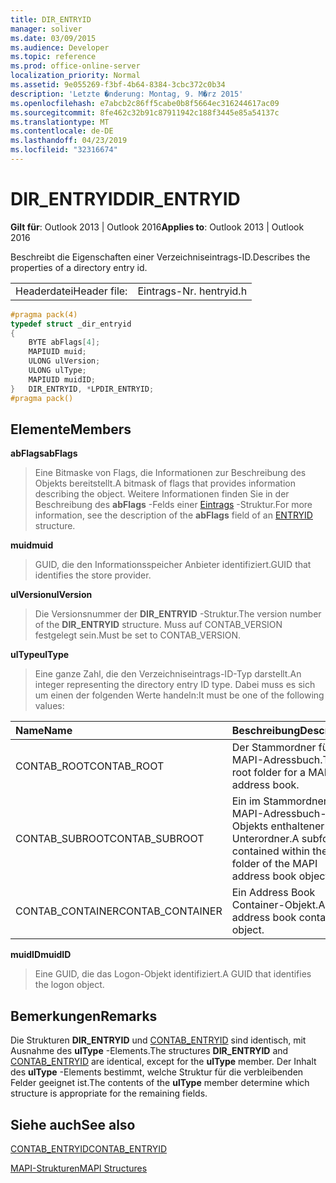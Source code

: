```yaml
---
title: DIR_ENTRYID
manager: soliver
ms.date: 03/09/2015
ms.audience: Developer
ms.topic: reference
ms.prod: office-online-server
localization_priority: Normal
ms.assetid: 9e055269-f3bf-4b64-8384-3cbc372c0b34
description: 'Letzte �nderung: Montag, 9. M�rz 2015'
ms.openlocfilehash: e7abcb2c86ff5cabe0b8f5664ec316244617ac09
ms.sourcegitcommit: 8fe462c32b91c87911942c188f3445e85a54137c
ms.translationtype: MT
ms.contentlocale: de-DE
ms.lasthandoff: 04/23/2019
ms.locfileid: "32316674"
---
```

# <a name="direntryid"></a><span data-ttu-id="5d8e6-103">DIR_ENTRYID</span><span class="sxs-lookup"><span data-stu-id="5d8e6-103">DIR_ENTRYID</span></span>

  
  
<span data-ttu-id="5d8e6-104">**Gilt für**: Outlook 2013 | Outlook 2016</span><span class="sxs-lookup"><span data-stu-id="5d8e6-104">**Applies to**: Outlook 2013 | Outlook 2016</span></span> 
  
<span data-ttu-id="5d8e6-105">Beschreibt die Eigenschaften einer Verzeichniseintrags-ID.</span><span class="sxs-lookup"><span data-stu-id="5d8e6-105">Describes the properties of a directory entry id.</span></span>
  
|||
|:-----|:-----|
|<span data-ttu-id="5d8e6-106">Headerdatei</span><span class="sxs-lookup"><span data-stu-id="5d8e6-106">Header file:</span></span>  <br/> |<span data-ttu-id="5d8e6-107">Eintrags-Nr. h</span><span class="sxs-lookup"><span data-stu-id="5d8e6-107">entryid.h</span></span>  <br/> |
   
```cpp
#pragma pack(4)
typedef struct _dir_entryid
{
    BYTE abFlags[4]; 
    MAPIUID muid; 
    ULONG ulVersion; 
    ULONG ulType; 
    MAPIUID muidID; 
}   DIR_ENTRYID, *LPDIR_ENTRYID; 
#pragma pack()
```

## <a name="members"></a><span data-ttu-id="5d8e6-108">Elemente</span><span class="sxs-lookup"><span data-stu-id="5d8e6-108">Members</span></span>

 <span data-ttu-id="5d8e6-109">**abFlags**</span><span class="sxs-lookup"><span data-stu-id="5d8e6-109">**abFlags**</span></span>
  
> <span data-ttu-id="5d8e6-110">Eine Bitmaske von Flags, die Informationen zur Beschreibung des Objekts bereitstellt.</span><span class="sxs-lookup"><span data-stu-id="5d8e6-110">A bitmask of flags that provides information describing the object.</span></span> <span data-ttu-id="5d8e6-111">Weitere Informationen finden Sie in der Beschreibung des **abFlags** -Felds einer [Eintrags](entryid.md) -Struktur.</span><span class="sxs-lookup"><span data-stu-id="5d8e6-111">For more information, see the description of the **abFlags** field of an [ENTRYID](entryid.md) structure.</span></span> 
    
 <span data-ttu-id="5d8e6-112">**muid**</span><span class="sxs-lookup"><span data-stu-id="5d8e6-112">**muid**</span></span>
  
> <span data-ttu-id="5d8e6-113">GUID, die den Informationsspeicher Anbieter identifiziert.</span><span class="sxs-lookup"><span data-stu-id="5d8e6-113">GUID that identifies the store provider.</span></span>
    
 <span data-ttu-id="5d8e6-114">**ulVersion**</span><span class="sxs-lookup"><span data-stu-id="5d8e6-114">**ulVersion**</span></span>
  
> <span data-ttu-id="5d8e6-115">Die Versionsnummer der **DIR_ENTRYID** -Struktur.</span><span class="sxs-lookup"><span data-stu-id="5d8e6-115">The version number of the **DIR_ENTRYID** structure.</span></span> <span data-ttu-id="5d8e6-116">Muss auf CONTAB_VERSION festgelegt sein.</span><span class="sxs-lookup"><span data-stu-id="5d8e6-116">Must be set to CONTAB_VERSION.</span></span> 
    
 <span data-ttu-id="5d8e6-117">**ulType**</span><span class="sxs-lookup"><span data-stu-id="5d8e6-117">**ulType**</span></span>
  
> <span data-ttu-id="5d8e6-118">Eine ganze Zahl, die den Verzeichniseintrags-ID-Typ darstellt.</span><span class="sxs-lookup"><span data-stu-id="5d8e6-118">An integer representing the directory entry ID type.</span></span> <span data-ttu-id="5d8e6-119">Dabei muss es sich um einen der folgenden Werte handeln:</span><span class="sxs-lookup"><span data-stu-id="5d8e6-119">It must be one of the following values:</span></span>
    
|<span data-ttu-id="5d8e6-120">**Name**</span><span class="sxs-lookup"><span data-stu-id="5d8e6-120">**Name**</span></span>|<span data-ttu-id="5d8e6-121">**Beschreibung**</span><span class="sxs-lookup"><span data-stu-id="5d8e6-121">**Description**</span></span>|
|:-----|:-----|
|<span data-ttu-id="5d8e6-122">CONTAB_ROOT</span><span class="sxs-lookup"><span data-stu-id="5d8e6-122">CONTAB_ROOT</span></span>  <br/> |<span data-ttu-id="5d8e6-123">Der Stammordner für ein MAPI-Adressbuch.</span><span class="sxs-lookup"><span data-stu-id="5d8e6-123">The root folder for a MAPI address book.</span></span>  <br/> |
|<span data-ttu-id="5d8e6-124">CONTAB_SUBROOT</span><span class="sxs-lookup"><span data-stu-id="5d8e6-124">CONTAB_SUBROOT</span></span>  <br/> |<span data-ttu-id="5d8e6-125">Ein im Stammordner des MAPI-Adressbuch-Objekts enthaltener Unterordner.</span><span class="sxs-lookup"><span data-stu-id="5d8e6-125">A subfolder contained within the root folder of the MAPI address book object.</span></span>  <br/> |
|<span data-ttu-id="5d8e6-126">CONTAB_CONTAINER</span><span class="sxs-lookup"><span data-stu-id="5d8e6-126">CONTAB_CONTAINER</span></span>  <br/> |<span data-ttu-id="5d8e6-127">Ein Address Book Container-Objekt.</span><span class="sxs-lookup"><span data-stu-id="5d8e6-127">An address book container object.</span></span>  <br/> |
   
 <span data-ttu-id="5d8e6-128">**muidID**</span><span class="sxs-lookup"><span data-stu-id="5d8e6-128">**muidID**</span></span>
  
> <span data-ttu-id="5d8e6-129">Eine GUID, die das Logon-Objekt identifiziert.</span><span class="sxs-lookup"><span data-stu-id="5d8e6-129">A GUID that identifies the logon object.</span></span>
    
## <a name="remarks"></a><span data-ttu-id="5d8e6-130">Bemerkungen</span><span class="sxs-lookup"><span data-stu-id="5d8e6-130">Remarks</span></span>

<span data-ttu-id="5d8e6-131">Die Strukturen **DIR_ENTRYID** und [CONTAB_ENTRYID](contab_entryid.md) sind identisch, mit Ausnahme des **ulType** -Elements.</span><span class="sxs-lookup"><span data-stu-id="5d8e6-131">The structures **DIR_ENTRYID** and [CONTAB_ENTRYID](contab_entryid.md) are identical, except for the **ulType** member.</span></span> <span data-ttu-id="5d8e6-132">Der Inhalt des **ulType** -Elements bestimmt, welche Struktur für die verbleibenden Felder geeignet ist.</span><span class="sxs-lookup"><span data-stu-id="5d8e6-132">The contents of the **ulType** member determine which structure is appropriate for the remaining fields.</span></span> 
  
## <a name="see-also"></a><span data-ttu-id="5d8e6-133">Siehe auch</span><span class="sxs-lookup"><span data-stu-id="5d8e6-133">See also</span></span>



[<span data-ttu-id="5d8e6-134">CONTAB_ENTRYID</span><span class="sxs-lookup"><span data-stu-id="5d8e6-134">CONTAB_ENTRYID</span></span>](contab_entryid.md)


[<span data-ttu-id="5d8e6-135">MAPI-Strukturen</span><span class="sxs-lookup"><span data-stu-id="5d8e6-135">MAPI Structures</span></span>](mapi-structures.md)

